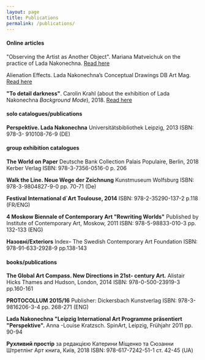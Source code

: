 ```yaml
---
layout: page
title: Publications
permalink: /publications/
---
```

#### Online articles

"Observing the Artist as Another Object". 
Mariana Matveichuk on the practice of Lada Nakonechna. [Read here](http://www.eigen-art.com/index.php?article_id=1274&clang=1)

Alienation Effects. Lada Nakonechna’s Conceptual Drawings
DB Art Mag. [Read here](https://dbartmag.de/en/88/feature/alienation-effects-lada-nakonechnas-conceptual-drawings/)

**"To detail darkness"**. 
Carolin Krahl (about the exhibition of Lada Nakonechna *Background Mode*), 2018. [Read here](https://prostory.net.ua/en/9-publikatsii/krytyka/335-to-detail-darkness)


#### solo catalogues/publications

**Perspektive. Lada Nakonechna**
Universitätsbibliothek Leipzig, 2013 
ISBN: 978-3- 910108-76-9 (DE)

#### group exhibition catalogues

**The World on Paper**
Deutsche Bank Collection
Palais Populaire, Berlin, 2018
Kerber Verlag
ISBN: 978-3-7356-0516-0
p. 206

**Walk the Line. Neue Wege der Zeichnung**
Kunstmuseum Wolfsburg
ISBN: 978-3-9804827-9-0
pp. 70-71 (De)

**Festival International d`Art Toulouse, 2014**
ISBN: 978-2-35290-137-2
p.118 (FR/ENG)

**4 Moskow Biennale of Contemporary Art "Rewriting Worlds"**
Published by Institute of Contemporary Art, Moskow, 2011
ISBN: 978-5-98833-010-3
pp. 132-133 (ENG)

**Назовні/Exteriors**
Index– The Swedish Contemporary Art Foundation
ISBN: 978-91-633-2928-9
pp.138-143

#### books/publications

**The Global Art Compass. New Directions in 21st- century Art.** 
Alistair Hicks
Thames and Hudson, London, 2014
ISBN: 978-0-500-23919-3
pp.160-161

**PROTOCOLLUM 2015/16**
Publisher: Dickersbach Kunstverlag
ISBN: 978-3-9816206-3-4
pp. 268-271 (ENG)

**Lada Nakonechna "Leipzig International Art Programme präsentiert "Perspektive".**
Anna -Louise Kratzsch.
SpinArt, Leipzig, Frühjahr 2011
pp. 90-94

**Рухливий простір**
за редакцією Катерини Міщенко та Сюзанни Штретлінг
Арт книга, Київ, 2018
ISBN: 978-617-7242-51-1
ст. 42-45 (UA)